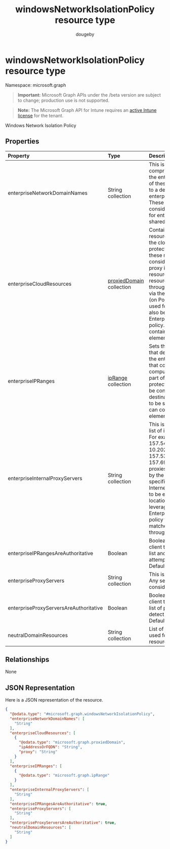 ﻿---
title: "windowsNetworkIsolationPolicy resource type"
description: "Windows Network Isolation Policy"
author: "dougeby"
localization_priority: Normal
ms.prod: "intune"
doc_type: resourcePageType
---

# windowsNetworkIsolationPolicy resource type

Namespace: microsoft.graph

> **Important:** Microsoft Graph APIs under the /beta version are subject to change; production use is not supported.

> **Note:** The Microsoft Graph API for Intune requires an [active Intune license](https://go.microsoft.com/fwlink/?linkid=839381) for the tenant.

Windows Network Isolation Policy

## Properties

| Property                               | Type                                                                    | Description                                                                                                                                                                                                                                                                                                                                                                                                                                                                                          |
| :------------------------------------- | :---------------------------------------------------------------------- | :--------------------------------------------------------------------------------------------------------------------------------------------------------------------------------------------------------------------------------------------------------------------------------------------------------------------------------------------------------------------------------------------------------------------------------------------------------------------------------------------------- |
| enterpriseNetworkDomainNames           | String collection                                                       | This is the list of domains that comprise the boundaries of the enterprise. Data from one of these domains that is sent to a device will be considered enterprise data and protected. These locations will be considered a safe destination for enterprise data to be shared to.                                                                                                                                                                                                                     |
| enterpriseCloudResources               | [proxiedDomain](../resources/intune-shared-proxieddomain.md) collection | Contains a list of enterprise resource domains hosted in the cloud that need to be protected. Connections to these resources are considered enterprise data. If a proxy is paired with a cloud resource, traffic to the cloud resource will be routed through the enterprise network via the denoted proxy server (on Port 80). A proxy server used for this purpose must also be configured using the EnterpriseInternalProxyServers policy. This collection can contain a maximum of 500 elements. |
| enterpriseIPRanges                     | [ipRange](../resources/intune-shared-iprange.md) collection             | Sets the enterprise IP ranges that define the computers in the enterprise network. Data that comes from those computers will be considered part of the enterprise and protected. These locations will be considered a safe destination for enterprise data to be shared to. This collection can contain a maximum of 500 elements.                                                                                                                                                                   |
| enterpriseInternalProxyServers         | String collection                                                       | This is the comma-separated list of internal proxy servers. For example, "157.54.14.28, 157.54.11.118, 10.202.14.167, 157.53.14.163, 157.69.210.59". These proxies have been configured by the admin to connect to specific resources on the Internet. They are considered to be enterprise network locations. The proxies are only leveraged in configuring the EnterpriseCloudResources policy to force traffic to the matched cloud resources through these proxies.                              |
| enterpriseIPRangesAreAuthoritative     | Boolean                                                                 | Boolean value that tells the client to accept the configured list and not to use heuristics to attempt to find other subnets. Default is false.                                                                                                                                                                                                                                                                                                                                                      |
| enterpriseProxyServers                 | String collection                                                       | This is a list of proxy servers. Any server not on this list is considered non-enterprise.                                                                                                                                                                                                                                                                                                                                                                                                           |
| enterpriseProxyServersAreAuthoritative | Boolean                                                                 | Boolean value that tells the client to accept the configured list of proxies and not try to detect other work proxies. Default is false                                                                                                                                                                                                                                                                                                                                                              |
| neutralDomainResources                 | String collection                                                       | List of domain names that can used for work or personal resource.                                                                                                                                                                                                                                                                                                                                                                                                                                    |

## Relationships

None

## JSON Representation

Here is a JSON representation of the resource.

<!-- {
  "blockType": "resource",
  "@odata.type": "microsoft.graph.windowsNetworkIsolationPolicy"
}
-->

```json
{
  "@odata.type": "#microsoft.graph.windowsNetworkIsolationPolicy",
  "enterpriseNetworkDomainNames": [
    "String"
  ],
  "enterpriseCloudResources": [
    {
      "@odata.type": "microsoft.graph.proxiedDomain",
      "ipAddressOrFQDN": "String",
      "proxy": "String"
    }
  ],
  "enterpriseIPRanges": [
    {
      "@odata.type": "microsoft.graph.ipRange"
    }
  ],
  "enterpriseInternalProxyServers": [
    "String"
  ],
  "enterpriseIPRangesAreAuthoritative": true,
  "enterpriseProxyServers": [
    "String"
  ],
  "enterpriseProxyServersAreAuthoritative": true,
  "neutralDomainResources": [
    "String"
  ]
}
```
